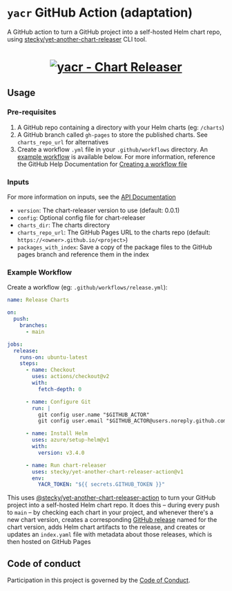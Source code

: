 # `yacr` GitHub Action (adaptation)

A GitHub action to turn a GitHub project into a self-hosted Helm chart repo, using [stecky/yet-another-chart-releaser](https://github.com/stecky/yet-another-chart-releaser) CLI tool.

<h1 align="center">
  <a href="https://github.com/stecky/yet-another-chart-releaser"><img src="https://github.com/stecky/yet-another-chart-releaser-action/blob/main/.github/yacr_logo.png" alt="yacr - Chart Releaser"></a>
  <br>
</h1>

## Usage

### Pre-requisites

1. A GitHub repo containing a directory with your Helm charts (eg: `/charts`)
1. A GitHub branch called `gh-pages` to store the published charts. See `charts_repo_url` for alternatives
1. Create a workflow `.yml` file in your `.github/workflows` directory. An [example workflow](#example-workflow) is available below.
  For more information, reference the GitHub Help Documentation for [Creating a workflow file](https://help.github.com/en/articles/configuring-a-workflow#creating-a-workflow-file)

### Inputs

For more information on inputs, see the [API Documentation](https://developer.github.com/v3/repos/releases/#input)

- `version`: The chart-releaser version to use (default: 0.0.1)
- `config`: Optional config file for chart-releaser
- `charts_dir`: The charts directory
- `charts_repo_url`: The GitHub Pages URL to the charts repo (default: `https://<owner>.github.io/<project>`)
- `packages_with_index`: Save a copy of the package files to the GitHub pages branch and reference them in the index

### Example Workflow

Create a workflow (eg: `.github/workflows/release.yml`):

```yaml
name: Release Charts

on:
  push:
    branches:
      - main

jobs:
  release:
    runs-on: ubuntu-latest
    steps:
      - name: Checkout
        uses: actions/checkout@v2
        with:
          fetch-depth: 0

      - name: Configure Git
        run: |
          git config user.name "$GITHUB_ACTOR"
          git config user.email "$GITHUB_ACTOR@users.noreply.github.com"

      - name: Install Helm
        uses: azure/setup-helm@v1
        with:
          version: v3.4.0

      - name: Run chart-releaser
        uses: stecky/yet-another-chart-releaser-action@v1
        env:
          YACR_TOKEN: "${{ secrets.GITHUB_TOKEN }}"
```

This uses [@stecky/yet-another-chart-releaser-action](https://www.github.com/stecky/yet-another-chart-releaser-action) to turn your GitHub project into a self-hosted Helm chart repo.
It does this – during every push to `main` – by checking each chart in your project, and whenever there's a new chart version, creates a corresponding [GitHub release](https://help.github.com/en/github/administering-a-repository/about-releases) named for the chart version, adds Helm chart artifacts to the release, and creates or updates an `index.yaml` file with metadata about those releases, which is then hosted on GitHub Pages

## Code of conduct

Participation in this project is governed by the [Code of Conduct](CODE_OF_CONDUCT.md).
